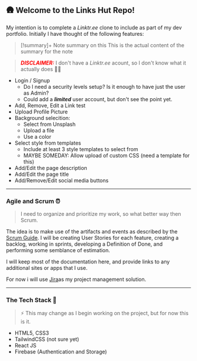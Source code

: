 ## 🛖 Welcome to the Links Hut Repo!

My intention is to complete a _Linktr.ee_ clone to include as part of my dev portfolio. Initially I have thought of the following features:

> [!summary]+ Note summary on this
> This is the actual content of the summary for the note


> <span style="color: red; font-weight:bold;font-style:italic">DISCLAIMER:</span>  I don't have a _Linktr.ee_ acount, so I don't know what it actually does 🤷‍♂️ 

- Login / Signup 
	- Do I need a security levels setup? Is it enough to have just the user as Admin?
	- Could add a ***limited*** user account, but don't see the point yet.
- Add, Remove, Edit a Link test
- Upload Profile Picture
- Background selecition:
	- Select from Unsplash
	- Upload a file
	- Use a color
- Select style from templates
	- Include at least 3 style templates to select from
	- MAYBE SOMEDAY: Allow upload of custom CSS (need a template for this)
- Add/Edit the page description
- Add/Edit the page title
- Add/Remove/Edit social media buttons

---
### Agile and Scrum ⏰

> I need to organize and prioritize  my work, so what better way then Scrum.

The idea is to make use of the artifacts and events as described by the [Scrum Guide](https://www.scrum.org/resources/scrum-guide). I will be creating User Stories for each feature, creating a backlog, working in sprints, developing a Definition of Done, and performing some semblance of estimation.

I will keep most of the documentation here, and provide links to any additional sites or apps that I  use. 

For now i will use [Jira](https://www.atlassian.com/software/jira)as my project management solution.

---
### The Tech Stack 👾
> ⚡️ This may change as I begin working on the project, but for now this is it.

- HTML5, CSS3
- TailwindCSS (not sure yet)
- React JS
- Firebase (Authentication and Storage)
